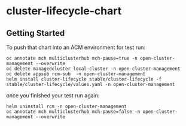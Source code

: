 [comment]: # ( Copyright Contributors to the Open Cluster Management project )

# cluster-lifecycle-chart


## Getting Started
To push that chart into an ACM environment for test run:

```
oc annotate mch multiclusterhub mch-pause=true -n open-cluster-management --overwrite
oc delete managedcluster local-cluster -n open-cluster-management
oc delete appsub rcm-sub  -n open-cluster-management
helm install cluster-lifecycle stable/cluster-lifecycle -f stable/cluster-lifecycle/values.yaml -n open-cluster-management
```

once you finished your test run again:

```
helm uninstall rcm -n open-cluster-management
oc annotate mch multiclusterhub mch-pause=false -n open-cluster-management --overwrite
```
